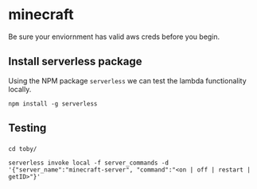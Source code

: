 # minecraft

Be sure your enviornment has valid aws creds before you begin.

## Install serverless package
Using the NPM package `serverless` we can test the lambda functionality locally.

```
npm install -g serverless
```

## Testing

###
```
cd toby/
```
```
serverless invoke local -f server_commands -d '{"server_name":"minecraft-server", "command":"<on | off | restart | getID>"}'
```